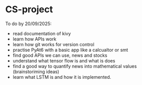 # CS-project
To do by 20/09/2025:
- read documentation of kivy
- learn how APIs work
- learn how git works for version control
- practise PyAt6 with a basic app like a calcualtor or smt
- find good APIs we can use, news and stocks
- understand what tensor flow is and what is does
- find a good way to quantify news into mathematical values (brainstoriming ideas)
- learn what LSTM is and how it is implemented.
